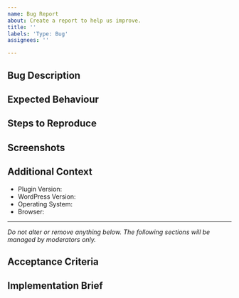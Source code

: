 ```yaml
---
name: Bug Report
about: Create a report to help us improve.
title: ''
labels: 'Type: Bug'
assignees: ''

---
```


<!-- NOTE: For help requests, support questions, or general feedback, please use the WordPress.org forums instead: https://wordpress.org/support/plugin/web-stories/ -->

## Bug Description

<!-- A clear and concise description of what the bug is. -->

## Expected Behaviour

<!-- Please describe clearly and concisely what the expected behaviour should be. -->

## Steps to Reproduce

<!-- Please provide detailed steps on how to reproduce the bug. -->

## Screenshots

<!-- If applicable, please add screenshots to help explain your problem. Bonus points for videos! -->

## Additional Context

<!-- Please complete the following information. -->

- Plugin Version:
- WordPress Version:
- Operating System:
- Browser:

---

_Do not alter or remove anything below. The following sections will be managed by moderators only._

## Acceptance Criteria

<!-- One or more bullet points for acceptance criteria. -->

## Implementation Brief

<!-- One or more bullet points for how to technically implement the feature. -->
